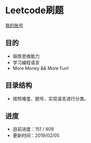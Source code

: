 # Leetcode刷题
<a href="https://leetcode-cn.com/hhe/">我的账号</a>

## 目的
* 锻炼思维能力
* 学习编程语言
* More Money && More Fun!

## 目录结构
* 按照难度、题号、实现语言进行分类。

## 进度
* 目前进度：151 / 808
* 更新时间：2019/02/05


